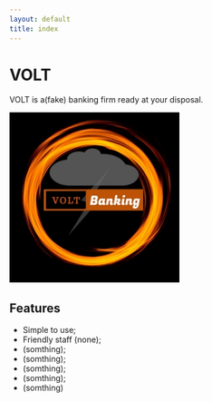 ```yaml
---
layout: default
title: index
---
```


# VOLT

VOLT is a(fake) banking firm ready at your disposal.



![image](https://github.com/Vadenez/depository/blob/master/VOLTSplash.jpg)

## Features

- Simple to use;
- Friendly staff (none);
- (somthing);
- (somthing);
- (somthing);
- (somthing);
- (somthing)
